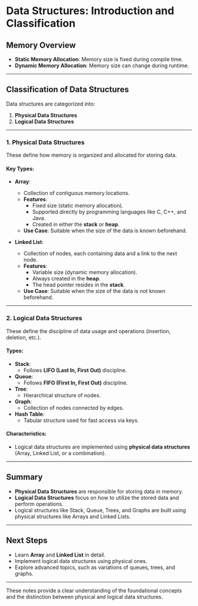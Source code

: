 # Data Structures: Introduction and Classification

## Memory Overview
- **Static Memory Allocation**: Memory size is fixed during compile time.
- **Dynamic Memory Allocation**: Memory size can change during runtime.

---

## Classification of Data Structures
Data structures are categorized into:
1. **Physical Data Structures**  
2. **Logical Data Structures**

---

### 1. Physical Data Structures
These define how memory is organized and allocated for storing data.

#### Key Types:
- **Array**:
  - Collection of contiguous memory locations.
  - **Features**:
    - Fixed size (static memory allocation).
    - Supported directly by programming languages like C, C++, and Java.
    - Created in either the **stack** or **heap**.
  - **Use Case**: Suitable when the size of the data is known beforehand.

- **Linked List**:
  - Collection of nodes, each containing data and a link to the next node.
  - **Features**:
    - Variable size (dynamic memory allocation).
    - Always created in the **heap**.
    - The head pointer resides in the **stack**.
  - **Use Case**: Suitable when the size of the data is not known beforehand.

---

### 2. Logical Data Structures
These define the discipline of data usage and operations (insertion, deletion, etc.).

#### Types:
- **Stack**:
  - Follows **LIFO (Last In, First Out)** discipline.
- **Queue**:
  - Follows **FIFO (First In, First Out)** discipline.
- **Tree**:
  - Hierarchical structure of nodes.
- **Graph**:
  - Collection of nodes connected by edges.
- **Hash Table**:
  - Tabular structure used for fast access via keys.

#### Characteristics:
- Logical data structures are implemented using **physical data structures** (Array, Linked List, or a combination).

---

## Summary
- **Physical Data Structures** are responsible for storing data in memory.
- **Logical Data Structures** focus on how to utilize the stored data and perform operations.
- Logical structures like Stack, Queue, Trees, and Graphs are built using physical structures like Arrays and Linked Lists.

---

## Next Steps
- Learn **Array** and **Linked List** in detail.
- Implement logical data structures using physical ones.
- Explore advanced topics, such as variations of queues, trees, and graphs.

--- 

These notes provide a clear understanding of the foundational concepts and the distinction between physical and logical data structures.